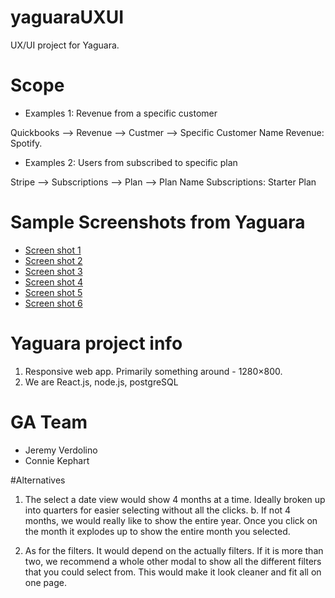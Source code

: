 # yaguaraUXUI

UX/UI project for Yaguara.


# Scope

* Examples 1: Revenue from a specific customer

Quickbooks --> Revenue --> Custmer --> Specific Customer Name
Revenue: Spotify. 

* Examples 2: Users from subscribed to specific plan

Stripe --> Subscriptions --> Plan --> Plan Name
Subscriptions: Starter Plan


# Sample Screenshots from Yaguara
* [Screen shot 1](assets/ScreenShot1.png)
* [Screen shot 2](assets/ScreenShot2.png)
* [Screen shot 3](assets/ScreenShot3.png)
* [Screen shot 4](assets/ScreenShot4.png)
* [Screen shot 5](assets/ScreenShot5.png)
* [Screen shot 6](assets/ScreenShot6.png)


# Yaguara project info
1. Responsive web app. Primarily something around -  1280×800. 
2. We are React.js, node.js, postgreSQL 


# GA Team

* Jeremy Verdolino
* Connie Kephart


#Alternatives

1. The select a date view would show 4 months at a time. Ideally broken up into quarters for easier selecting without all the clicks. 
	b. If not 4 months, we would really like to show the entire year. Once you click on the month it explodes up to show the entire month you selected. 

2. As for the filters. It would depend on the actually filters. If it is more than two, we recommend a whole other modal to show all the different filters that you could select from. This would make it look cleaner and fit all on one page.

